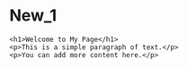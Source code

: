 # New_1
<html>
<head>
    <title>My First Web Page</title>
</head>
<body>

    <h1>Welcome to My Page</h1>
    <p>This is a simple paragraph of text.</p>
    <p>You can add more content here.</p>

</body>
</html>
